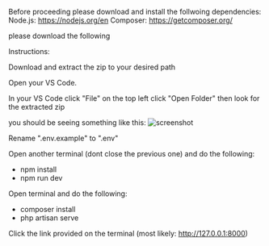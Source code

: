 Before proceeding please download and install the follwoing dependencies:
Node.js: https://nodejs.org/en
Composer: https://getcomposer.org/


please download the following 

Instructions:

Download and extract the zip to your desired path

Open your VS Code.

In your VS Code click "File" on the top left click "Open Folder" then look for the extracted zip

you should be seeing something like this:
![screenshot](https://github.com/72-iar/rai-app/blob/9f46cd453fedf963eae7c609a55a16408e962235/readme-pic-1.png)


Rename ".env.example" to ".env"

Open another terminal (dont close the previous one) and do the following:
- npm install
- npm run dev


Open terminal and do the following:
- composer install
- php artisan serve


Click the link provided on the terminal
(most likely: http://127.0.0.1:8000)
